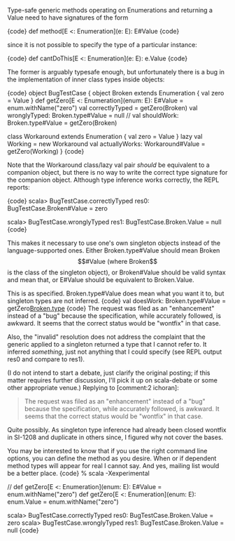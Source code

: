 Type-safe generic methods operating on Enumerations and returning a Value need to have signatures of the form

{code}
def method[E <: Enumeration](e: E): E#Value
{code}

since it is not possible to specify the type of a particular instance:

{code}
def cantDoThis[E <: Enumeration](e: E): e.Value
{code}

The former is arguably typesafe enough, but unfortunately there is a bug in the implementation of inner class types inside objects:

{code}
object BugTestCase {
  object Broken extends Enumeration { val zero = Value }
  def getZero[E <: Enumeration](enum: E): E#Value = enum.withName("zero")
  val correctlyTyped = getZero(Broken)
  val wronglyTyped: Broken.type#Value = null
  // val shouldWork: Broken.type#Value = getZero(Broken)

  class Workaround extends Enumeration { val zero = Value }
  lazy val Working = new Workaround
  val actuallyWorks: Workaround#Value = getZero(Working)
}
{code}

Note that the Workaround class/lazy val pair _should_ be equivalent to a companion object, but there is no way to write the correct type signature for the companion object.  Although type inference works correctly, the REPL reports:

{code}
scala> BugTestCase.correctlyTyped
res0: BugTestCase.Broken#Value = zero

scala> BugTestCase.wronglyTyped
res1: BugTestCase.Broken.Value = null
{code}

This makes it necessary to use one's own singleton objects instead of the language-supported ones.  Either Broken.type#Value should mean Broken$$#Value (where Broken$$ is the class of the singleton object), or Broken#Value should be valid syntax and mean that, or E#Value should be equivalent to Broken.Value.

This is as specified.  Broken.type#Value does mean what you want it to, but singleton types are not inferred.
{code}
  val doesWork: Broken.type#Value = getZero[Broken.type](Broken)
{code}
The request was filed as an "enhancement" instead of a "bug" because the specification, while accurately followed, is awkward.  It seems that the correct status would be "wontfix" in that case.

Also, the "invalid" resolution does not address the complaint that the generic applied to a singleton returned a type that I cannot refer to.  It inferred _something_, just not anything that I could specify (see REPL output res0 and compare to res1).

(I do not intend to start a debate, just clarify the original posting; if this matter requires further discussion, I'll pick it up on scala-debate or some other appropriate venue.)
Replying to [comment:2 ichoran]:
> The request was filed as an "enhancement" instead of a "bug" because the specification, while accurately followed, is awkward.  It seems that the correct status would be "wontfix" in that case.

Quite possibly.  As singleton type inference had already been closed wontfix in SI-1208 and duplicate in others since, I figured why not cover the bases.

You may be interested to know that if you use the right command line options, you can define the method as you desire.  When or if dependent method types will appear for real I cannot say.  And yes, mailing list would be a better place.
{code}
% scala -Xexperimental

  // def getZero[E <: Enumeration](enum: E): E#Value = enum.withName("zero")
  def getZero[E <: Enumeration](enum: E): enum.Value = enum.withName("zero")

scala> BugTestCase.correctlyTyped
res0: BugTestCase.Broken.Value = zero
scala> BugTestCase.wronglyTyped
res1: BugTestCase.Broken.Value = null
{code}
